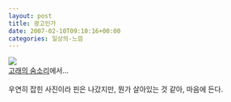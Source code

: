 ```yaml
---
layout: post
title: 광고인가
date: 2007-02-10T09:10:16+00:00
categories: 일상의-느낌
---
```

<img src=http://pds4.egloos.com/pds/200702/14/87/b0037287_11020964.jpg><br /><a href=http://tiyny.egloos.com/2997306 target=bb>고래의 숨소리</a>에서...<br /><br />우연히 잡힌 사진이라 핀은 나갔지만, 뭔가 살아있는 것 같아, 마음에 든다.
